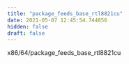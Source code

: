 ```yaml
---
title: "package_feeds_base_rtl8821cu"
date: 2021-05-07 12:45:54.744856
hidden: false
draft: false
---
```


x86/64/package_feeds_base_rtl8821cu


